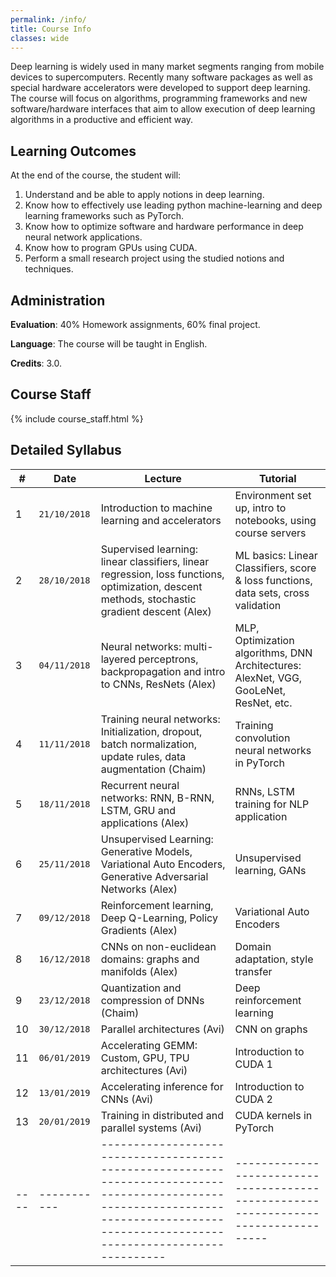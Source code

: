 ```yaml
---
permalink: /info/
title: Course Info
classes: wide
---
```


Deep learning is widely used in many market segments ranging from mobile devices
to supercomputers. Recently many software packages as well as special hardware
accelerators were developed to support deep learning. The course will focus on
algorithms, programming frameworks and new software/hardware interfaces that aim
to allow execution of deep learning algorithms in a productive and efficient
way. 

## Learning Outcomes

At the end of the course, the student will:

1.	Understand and be able to apply notions in deep learning.
1.	Know how to effectively use leading python machine-learning and deep
    learning frameworks such as PyTorch.
1.	Know how to optimize software and hardware performance in deep neural
    network applications.
1.	Know how to program GPUs using CUDA.
1.	Perform a small research project using the studied notions and techniques.


## Administration

**Evaluation**: 40% Homework assignments, 60% final project.

**Language**: The course will be taught in English.

**Credits**: 3.0.

## Course Staff

{% include course_staff.html %}

## Detailed Syllabus

| #    | Date         | Lecture                                                                                                                                                                               | Tutorial                                                                            |
| ---- | -----------  | ------------------------------------------------------------------------------------------------------------------------------------------------------------------------------------- | -----------------------------------------------------------------------------------   |
| 1    | `21/10/2018` | Introduction to machine learning and accelerators                                                                                                                                     | Environment set up, intro to notebooks, using course servers                          |
| 2    | `28/10/2018` | Supervised learning: linear classifiers, linear regression, loss functions, optimization, descent methods, stochastic gradient descent (Alex)                                         | ML basics: Linear Classifiers, score & loss functions, data sets, cross validation    |  |
| 3    | `04/11/2018` | Neural networks: multi-layered perceptrons, backpropagation and intro to CNNs, ResNets (Alex)                                                                                         | MLP, Optimization algorithms, DNN Architectures: AlexNet, VGG, GooLeNet, ResNet, etc. |
| 4    | `11/11/2018` | Training neural networks: Initialization, dropout, batch normalization, update rules, data augmentation  (Chaim)                                                                      | Training convolution neural networks in PyTorch                                       |
| 5    | `18/11/2018` | Recurrent neural networks: RNN, B-RNN, LSTM, GRU and applications (Alex)                                                                                                              | RNNs, LSTM training for NLP application                                               |
| 6    | `25/11/2018` | Unsupervised Learning: Generative Models, Variational Auto Encoders, Generative Adversarial Networks (Alex)                                                                           | Unsupervised learning, GANs                                                           |
| 7    | `09/12/2018` | Reinforcement learning, Deep Q-Learning, Policy Gradients (Alex)                                                                                                                      | Variational Auto Encoders                                                             |
| 8    | `16/12/2018` | CNNs on non-euclidean domains: graphs and manifolds (Alex)                                                                                                                            | Domain adaptation, style transfer                                                     |
| 9    | `23/12/2018` | Quantization and compression of DNNs (Chaim)                                                                                                                                          | Deep reinforcement learning                                                           |
| 10   | `30/12/2018` | Parallel architectures (Avi)                                                                                                                                                          | CNN on graphs                                                                         |
| 11   | `06/01/2019` | Accelerating GEMM: Custom, GPU, TPU architectures (Avi)                                                                                                                               | Introduction to CUDA 1                                                                |
| 12   | `13/01/2019` | Accelerating inference for CNNs (Avi)                                                                                                                                                 | Introduction to CUDA 2                                                                |
| 13   | `20/01/2019` | Training in distributed and parallel systems (Avi)                                                                                                                                    | CUDA kernels in PyTorch                                                               |
| ---- | -----------  | ------------------------------------------------------------------------------------------------------------------------------------------------------------------------------------- | -----------------------------------------------------------------------------------   |

